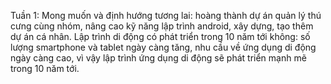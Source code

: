 Tuần 1: 
Mong muốn và định hướng tương lai: hoàng thành dự án quản lý thú cưng cùng nhóm, nâng cao kỹ năng lập trình android, xây dựng, tạo thêm dự án cá nhân.
Lập trình di động có phát triển trong 10 năm tới không: số lượng smartphone và tablet ngày càng tăng, nhu cầu về ứng dụng di động ngày càng cao, vì vậy lập trình ứng dụng di động sẽ phát triển mạnh mẽ trong 10 năm tới. 
